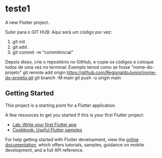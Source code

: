# teste1

A new Flutter project.

Subir para o GIT HUB:
Aqui será um código por vez:
  1) git init
  2) git add .
  3) git commit -m "commitinicial"

Depois disso, crie o repositório no GitHub, e copie os códigos e coloque todos de uma vez no terminal:
  Exemplo tenod como se fosse "nome-do-projeto"
    git remote add origin https://github.com/RegisnaldoJunior/nome-do-projeto.git
    git branch -M main
    git push -u origin main

## Getting Started

This project is a starting point for a Flutter application.

A few resources to get you started if this is your first Flutter project:

- [Lab: Write your first Flutter app](https://docs.flutter.dev/get-started/codelab)
- [Cookbook: Useful Flutter samples](https://docs.flutter.dev/cookbook)

For help getting started with Flutter development, view the
[online documentation](https://docs.flutter.dev/), which offers tutorials,
samples, guidance on mobile development, and a full API reference.
